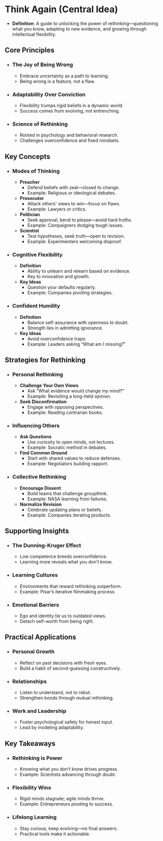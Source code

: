 # Think Again (Central Idea)

- **Definition**: A guide to unlocking the power of rethinking—questioning what you know, adapting to new evidence, and growing through intellectual flexibility.

## Core Principles

- ### The Joy of Being Wrong

  - Embrace uncertainty as a path to learning.
  - Being wrong is a feature, not a flaw.
- ### Adaptability Over Conviction

  - Flexibility trumps rigid beliefs in a dynamic world.
  - Success comes from evolving, not entrenching.
- ### Science of Rethinking

  - Rooted in psychology and behavioral research.
  - Challenges overconfidence and fixed mindsets.

## Key Concepts

- ### Modes of Thinking

  - **Preacher**
    - Defend beliefs with zeal—closed to change.
    - Example: Religious or ideological debates.
  - **Prosecutor**
    - Attack others’ views to win—focus on flaws.
    - Example: Lawyers or critics.
  - **Politician**
    - Seek approval, bend to please—avoid hard truths.
    - Example: Campaigners dodging tough issues.
  - **Scientist**
    - Test hypotheses, seek truth—open to revision.
    - Example: Experimenters welcoming disproof.
- ### Cognitive Flexibility

  - **Definition**
    - Ability to unlearn and relearn based on evidence.
    - Key to innovation and growth.
  - **Key Ideas**
    - Question your defaults regularly.
    - Example: Companies pivoting strategies.
- ### Confident Humility

  - **Definition**
    - Balance self-assurance with openness to doubt.
    - Strength lies in admitting ignorance.
  - **Key Ideas**
    - Avoid overconfidence traps.
    - Example: Leaders asking “What am I missing?”

## Strategies for Rethinking

- ### Personal Rethinking

  - **Challenge Your Own Views**
    - Ask “What evidence would change my mind?”
    - Example: Revisiting a long-held opinion.
  - **Seek Disconfirmation**
    - Engage with opposing perspectives.
    - Example: Reading contrarian books.
- ### Influencing Others

  - **Ask Questions**
    - Use curiosity to open minds, not lectures.
    - Example: Socratic method in debates.
  - **Find Common Ground**
    - Start with shared values to reduce defenses.
    - Example: Negotiators building rapport.
- ### Collective Rethinking

  - **Encourage Dissent**
    - Build teams that challenge groupthink.
    - Example: NASA learning from failures.
  - **Normalize Revision**
    - Celebrate updating plans or beliefs.
    - Example: Companies iterating products.

## Supporting Insights

- ### The Dunning-Kruger Effect

  - Low competence breeds overconfidence.
  - Learning more reveals what you don’t know.
- ### Learning Cultures

  - Environments that reward rethinking outperform.
  - Example: Pixar’s iterative filmmaking process.
- ### Emotional Barriers

  - Ego and identity tie us to outdated views.
  - Detach self-worth from being right.

## Practical Applications

- ### Personal Growth

  - Reflect on past decisions with fresh eyes.
  - Build a habit of second-guessing constructively.
- ### Relationships

  - Listen to understand, not to rebut.
  - Strengthen bonds through mutual rethinking.
- ### Work and Leadership

  - Foster psychological safety for honest input.
  - Lead by modeling adaptability.

## Key Takeaways

- ### Rethinking is Power

  - Knowing what you don’t know drives progress.
  - Example: Scientists advancing through doubt.
- ### Flexibility Wins

  - Rigid minds stagnate; agile minds thrive.
  - Example: Entrepreneurs pivoting to success.
- ### Lifelong Learning

  - Stay curious, keep evolving—no final answers.
  - Practical tools make it actionable.
